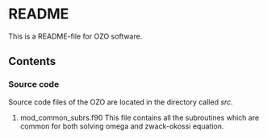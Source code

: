 # README

This is a README-file for OZO software. 

## Contents

### Source code
Source code files of the OZO are located in the directory called _src_. 

1. mod_common_subrs.f90
	This file contains all the subroutines which are common for both solving omega and zwack-okossi equation.  

